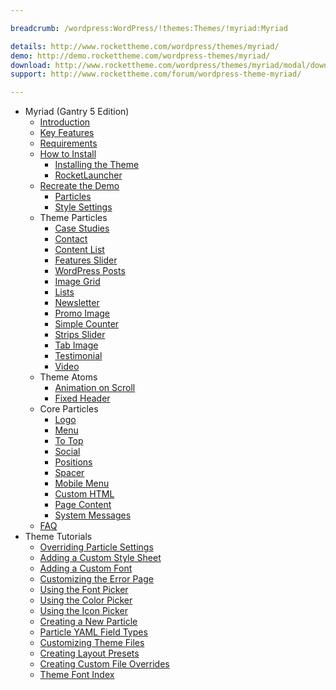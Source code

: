 ```yaml
---

breadcrumb: /wordpress:WordPress/!themes:Themes/!myriad:Myriad

details: http://www.rockettheme.com/wordpress/themes/myriad/
demo: http://demo.rockettheme.com/wordpress-themes/myriad/
download: http://www.rockettheme.com/wordpress/themes/myriad/modal/downloads
support: http://www.rockettheme.com/forum/wordpress-theme-myriad/

---
```


* Myriad (Gantry 5 Edition)
    * [Introduction]()
    * [Key Features](INDEX.md#key-features)
    * [Requirements](INDEX.md#requirements)
    * [How to Install](../../start/themes.md#how-to-install)
        * [Installing the Theme](http://docs.gantry.org/gantry5/basics/installation#installing-a-gantry-theme)
        * [RocketLauncher](../../start/rocketlauncher.md)
    * [Recreate the Demo](demo.md)
        * [Particles](demo.md#particles)
        * [Style Settings](demo_settings.md)      
    * Theme Particles
        - [Case Studies](particle_case.md)
        - [Contact](particle_contact.md)
        - [Content List](particle_contentlist.md)     
        - [Features Slider](particle_featuresslider.md)
        - [WordPress Posts](particle_wordpress.md)
        - [Image Grid](particle_image.md)
        - [Lists](particle_lists.md)
        - [Newsletter](particle_newsletter.md)
        - [Promo Image](particle_promoimage.md)
        - [Simple Counter](particle_simplecounter.md)
        - [Strips Slider](particle_stripsslider.md)
        - [Tab Image](particle_tabimage.md)
        - [Testimonial](particle_testimonial.md)
        - [Video](particle_video.md)  
    * Theme Atoms        
        * [Animation on Scroll](aos.md)
        * [Fixed Header](atom_fixedheader.md)
    * Core Particles 
        - [Logo](http://docs.gantry.org/gantry5/particles/logo)
        - [Menu](http://docs.gantry.org/gantry5/particles/menu-control)
        - [To Top](http://docs.gantry.org/gantry5/particles/to-top)
        - [Social](http://docs.gantry.org/gantry5/particles/social)
        - [Positions](http://docs.gantry.org/gantry5/particles/position)
        - [Spacer](http://docs.gantry.org/gantry5/particles/spacer)
        - [Mobile Menu](http://docs.gantry.org/gantry5/particles/mobile-menu)
        - [Custom HTML](http://docs.gantry.org/gantry5/particles/custom-html)
        - [Page Content](http://docs.gantry.org/gantry5/particles/page-content)
        - [System Messages](http://docs.gantry.org/gantry5/particles/system-messages)
    * [FAQ](faq.md)
* Theme Tutorials
    - [Overriding Particle Settings](http://docs.gantry.org/gantry5/tutorials/overriding-particle-settings)
    - [Adding a Custom Style Sheet](http://docs.gantry.org/gantry5/tutorials/adding-a-custom-style-sheet)
    - [Adding a Custom Font](http://docs.gantry.org/gantry5/tutorials/fonts)
    - [Customizing the Error Page](http://docs.gantry.org/gantry5/tutorials/customize-the-error-page)
    - [Using the Font Picker](http://docs.gantry.org/gantry5/tutorials/using-the-font-picker)
    - [Using the Color Picker](http://docs.gantry.org/gantry5/tutorials/using-the-color-picker)
    - [Using the Icon Picker](http://docs.gantry.org/gantry5/tutorials/using-the-icon-picker)
    - [Creating a New Particle](http://docs.gantry.org/gantry5/advanced/creating-a-new-particle)
    - [Particle YAML Field Types](http://docs.gantry.org/gantry5/advanced/particle-yaml-field-types)
    - [Customizing Theme Files](http://docs.gantry.org/gantry5/advanced/customizing-theme-files)
    - [Creating Layout Presets](http://docs.gantry.org/gantry5/advanced/creating-layout-presets)
    - [Creating Custom File Overrides](http://docs.gantry.org/gantry5/advanced/file-overrides)
    - [Theme Font Index](../../../technical_tips/general/font_index.md)
